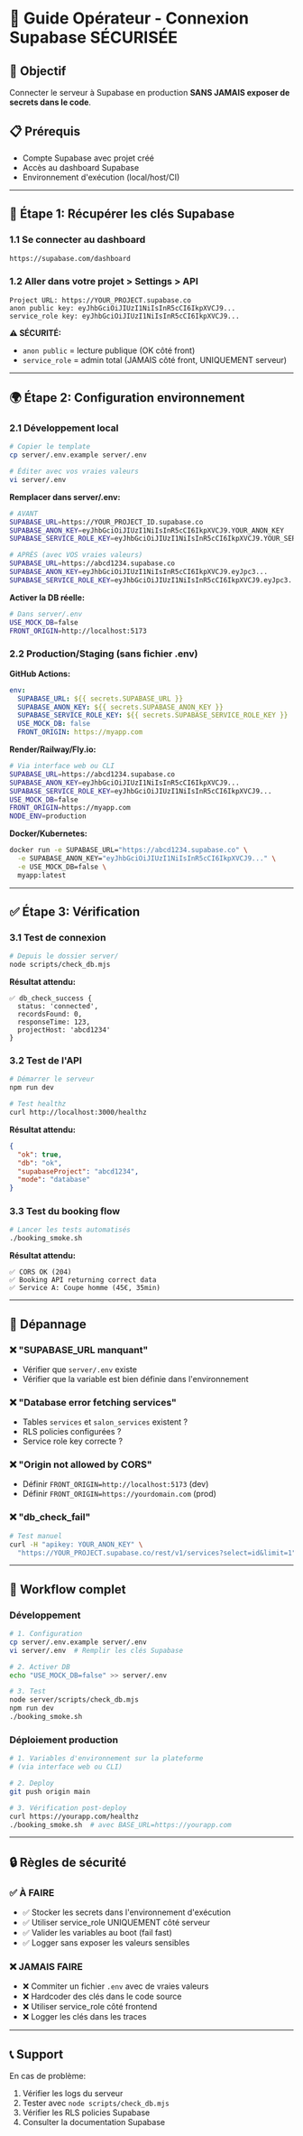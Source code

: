 # 🔧 Guide Opérateur - Connexion Supabase SÉCURISÉE

## 🎯 Objectif
Connecter le serveur à Supabase en production **SANS JAMAIS exposer de secrets dans le code**.

## 📋 Prérequis
- Compte Supabase avec projet créé
- Accès au dashboard Supabase  
- Environnement d'exécution (local/host/CI)

---

## 🔐 Étape 1: Récupérer les clés Supabase

### 1.1 Se connecter au dashboard
```bash
https://supabase.com/dashboard
```

### 1.2 Aller dans votre projet > Settings > API
```
Project URL: https://YOUR_PROJECT.supabase.co
anon public key: eyJhbGciOiJIUzI1NiIsInR5cCI6IkpXVCJ9...
service_role key: eyJhbGciOiJIUzI1NiIsInR5cCI6IkpXVCJ9...
```

**⚠️ SÉCURITÉ:**
- `anon public` = lecture publique (OK côté front)
- `service_role` = admin total (JAMAIS côté front, UNIQUEMENT serveur)

---

## 🌍 Étape 2: Configuration environnement

### 2.1 Développement local

```bash
# Copier le template
cp server/.env.example server/.env

# Éditer avec vos vraies valeurs
vi server/.env
```

**Remplacer dans server/.env:**
```bash
# AVANT
SUPABASE_URL=https://YOUR_PROJECT_ID.supabase.co
SUPABASE_ANON_KEY=eyJhbGciOiJIUzI1NiIsInR5cCI6IkpXVCJ9.YOUR_ANON_KEY  
SUPABASE_SERVICE_ROLE_KEY=eyJhbGciOiJIUzI1NiIsInR5cCI6IkpXVCJ9.YOUR_SERVICE_ROLE_KEY

# APRÈS (avec VOS vraies valeurs)
SUPABASE_URL=https://abcd1234.supabase.co
SUPABASE_ANON_KEY=eyJhbGciOiJIUzI1NiIsInR5cCI6IkpXVCJ9.eyJpc3...
SUPABASE_SERVICE_ROLE_KEY=eyJhbGciOiJIUzI1NiIsInR5cCI6IkpXVCJ9.eyJpc3...
```

**Activer la DB réelle:**
```bash
# Dans server/.env
USE_MOCK_DB=false
FRONT_ORIGIN=http://localhost:5173
```

### 2.2 Production/Staging (sans fichier .env)

**GitHub Actions:**
```yaml
env:
  SUPABASE_URL: ${{ secrets.SUPABASE_URL }}
  SUPABASE_ANON_KEY: ${{ secrets.SUPABASE_ANON_KEY }}  
  SUPABASE_SERVICE_ROLE_KEY: ${{ secrets.SUPABASE_SERVICE_ROLE_KEY }}
  USE_MOCK_DB: false
  FRONT_ORIGIN: https://myapp.com
```

**Render/Railway/Fly.io:**
```bash
# Via interface web ou CLI
SUPABASE_URL=https://abcd1234.supabase.co
SUPABASE_ANON_KEY=eyJhbGciOiJIUzI1NiIsInR5cCI6IkpXVCJ9...
SUPABASE_SERVICE_ROLE_KEY=eyJhbGciOiJIUzI1NiIsInR5cCI6IkpXVCJ9...
USE_MOCK_DB=false
FRONT_ORIGIN=https://myapp.com
NODE_ENV=production
```

**Docker/Kubernetes:**
```bash
docker run -e SUPABASE_URL="https://abcd1234.supabase.co" \
  -e SUPABASE_ANON_KEY="eyJhbGciOiJIUzI1NiIsInR5cCI6IkpXVCJ9..." \
  -e USE_MOCK_DB=false \
  myapp:latest
```

---

## ✅ Étape 3: Vérification

### 3.1 Test de connexion
```bash
# Depuis le dossier server/
node scripts/check_db.mjs
```

**Résultat attendu:**
```
✅ db_check_success {
  status: 'connected',
  recordsFound: 0,
  responseTime: 123,
  projectHost: 'abcd1234'
}
```

### 3.2 Test de l'API
```bash
# Démarrer le serveur
npm run dev

# Test healthz
curl http://localhost:3000/healthz
```

**Résultat attendu:**
```json
{
  "ok": true,
  "db": "ok", 
  "supabaseProject": "abcd1234",
  "mode": "database"
}
```

### 3.3 Test du booking flow
```bash
# Lancer les tests automatisés
./booking_smoke.sh
```

**Résultat attendu:**
```
✅ CORS OK (204)
✅ Booking API returning correct data
✅ Service A: Coupe homme (45€, 35min)  
```

---

## 🚨 Dépannage

### ❌ "SUPABASE_URL manquant"
- Vérifier que `server/.env` existe
- Vérifier que la variable est bien définie dans l'environnement

### ❌ "Database error fetching services"
- Tables `services` et `salon_services` existent ?
- RLS policies configurées ?
- Service role key correcte ?

### ❌ "Origin not allowed by CORS" 
- Définir `FRONT_ORIGIN=http://localhost:5173` (dev)
- Définir `FRONT_ORIGIN=https://yourdomain.com` (prod)

### ❌ "db_check_fail"
```bash
# Test manuel
curl -H "apikey: YOUR_ANON_KEY" \
  "https://YOUR_PROJECT.supabase.co/rest/v1/services?select=id&limit=1"
```

---

## 🔄 Workflow complet

### Développement
```bash
# 1. Configuration
cp server/.env.example server/.env
vi server/.env  # Remplir les clés Supabase

# 2. Activer DB
echo "USE_MOCK_DB=false" >> server/.env

# 3. Test
node server/scripts/check_db.mjs
npm run dev
./booking_smoke.sh
```

### Déploiement production  
```bash
# 1. Variables d'environnement sur la plateforme
# (via interface web ou CLI)

# 2. Deploy
git push origin main

# 3. Vérification post-deploy
curl https://yourapp.com/healthz
./booking_smoke.sh  # avec BASE_URL=https://yourapp.com
```

---

## 🔒 Règles de sécurité

### ✅ À FAIRE
- ✅ Stocker les secrets dans l'environnement d'exécution  
- ✅ Utiliser service_role UNIQUEMENT côté serveur
- ✅ Valider les variables au boot (fail fast)
- ✅ Logger sans exposer les valeurs sensibles

### ❌ JAMAIS FAIRE
- ❌ Commiter un fichier `.env` avec de vraies valeurs
- ❌ Hardcoder des clés dans le code source
- ❌ Utiliser service_role côté frontend  
- ❌ Logger les clés dans les traces

---

## 📞 Support

En cas de problème:
1. Vérifier les logs du serveur
2. Tester avec `node scripts/check_db.mjs`
3. Vérifier les RLS policies Supabase
4. Consulter la documentation Supabase